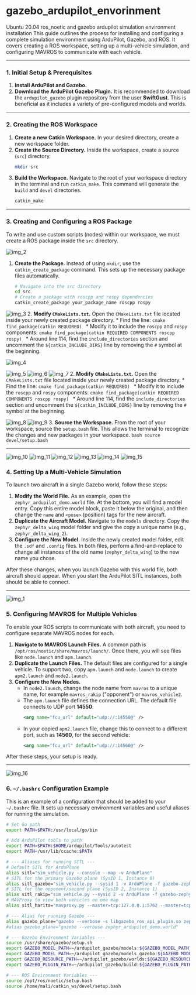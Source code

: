 # gazebo_ardupilot_envorinment
Ubuntu 20.04 ros_noetic and gazebo ardupilot simulation environment installation
This guide outlines the process for installing and configuring a complete simulation environment using ArduPilot, Gazebo, and ROS. It covers creating a ROS workspace, setting up a multi-vehicle simulation, and configuring MAVROS to communicate with each vehicle.

---

### 1. Initial Setup & Prerequisites

1.  **Install ArduPilot and Gazebo.**
2.  **Download the ArduPilot Gazebo Plugin.** It is recommended to download the `ardupilot_gazebo` plugin repository from the user **SwiftGust**. This is beneficial as it includes a variety of pre-configured models and worlds.

---
### 2. Creating the ROS Workspace

1.  **Create a new Catkin Workspace.** In your desired directory, create a new workspace folder.
2.  **Create the Source Directory.** Inside the workspace, create a source (`src`) directory.
    ```bash
    mkdir src
    ```
3.  **Build the Workspace.** Navigate to the root of your workspace directory in the terminal and run `catkin_make`. This command will generate the `build` and `devel` directories.
    ```bash
    catkin_make
    ```
---




### 3. Creating and Configuring a ROS Package

To write and use custom scripts (nodes) within our workspace, we must create a ROS package inside the `src` directory.


![img_2](./img/2_catkin.png)
1.  **Create the Package.** Instead of using `mkdir`, use the `catkin_create_package` command. This sets up the necessary package files automatically.
    ```bash
    # Navigate into the src directory
    cd src
    # Create a package with roscpp and rospy dependencies
    catkin_create_package your_package_name roscpp rospy
    ```

![img_3](./img/3_catkin.png)
2.  **Modify `CMakeLists.txt`.** Open the `CMakeLists.txt` file located inside your newly created package directory.
    * Find the line:
        ```cmake
        find_package(catkin REQUIRED)
        ```
    * Modify it to include the `roscpp` and `rospy` components:
        ```cmake
        find_package(catkin REQUIRED COMPONENTS roscpp rospy)
        ```
    * Around line 114, find the `include_directories` section and uncomment the `${catkin_INCLUDE_DIRS}` line by removing the `#` symbol at the beginning.


![img_4](./img/4_catkin.png)

![img_5](./img/5_catkin.png)
![img_6](./img/6_catkin.png)
![img_7](./img/7_cmake.png)
2.  **Modify `CMakeLists.txt`.** Open the `CMakeLists.txt` file located inside your newly created package directory.
    * Find the line:
        ```cmake
        find_package(catkin REQUIRED)
        ```
    * Modify it to include the `roscpp` and `rospy` components:
        ```cmake
        find_package(catkin REQUIRED COMPONENTS roscpp rospy)
        ```
    * Around line 114, find the `include_directories` section and uncomment the `${catkin_INCLUDE_DIRS}` line by removing the `#` symbol at the beginning.




![img_8](./img/8_cmake.png)
![img_9](./img/9_Wsornek.png)
3.  **Source the Workspace.** From the root of your workspace, source the `setup.bash` file. This allows the terminal to recognize the changes and new packages in your workspace.
    ```bash
    source devel/setup.bash
    ```

---
![img_10](./img/10_ornek2.png)
![img_11](./img/11_ornek3.png)
![img_12](./img/14_ornek4.png)
![img_13](./img/15_ornek5.png)
![img_14](./img/16_ornek6.png)
![img_15](./img/17_ornek7.png)
### 4. Setting Up a Multi-Vehicle Simulation

To launch two aircraft in a single Gazebo world, follow these steps:

1.  **Modify the World File.** As an example, open the `zephyr_ardupilot_demo.world` file. At the bottom, you will find a model entry. Copy this entire model block, paste it below the original, and then change the `name` and `<pose>` (position) tags for the new aircraft.
2.  **Duplicate the Aircraft Model.** Navigate to the `models` directory. Copy the `zephyr_delta_wing` model folder and give the copy a unique name (e.g., `zephyr_delta_wing_2`).
3.  **Configure the New Model.** Inside the newly created model folder, edit the `.sdf` and `.config` files. In both files, perform a find-and-replace to change all instances of the old name (`zephyr_delta_wing`) to the new name you chose.

After these changes, when you launch Gazebo with this world file, both aircraft should appear. When you start the ArduPilot SITL instances, both should be able to connect.

---
![img_1](./img/1_world.png)
### 5. Configuring MAVROS for Multiple Vehicles

To enable your ROS scripts to communicate with both aircraft, you need to configure separate MAVROS nodes for each.

1.  **Navigate to MAVROS Launch Files.** A common path is `/opt/ros/noetic/share/mavros/launch/`. Once there, you will see files like `node.launch` and `apm.launch`.
2.  **Duplicate the Launch Files.** The default files are configured for a single vehicle. To support two, copy `apm.launch` and `node.launch` to create `apm2.launch` and `node2.launch`.
3.  **Configure the New Nodes.**
    * In `node2.launch`, change the node name from `mavros` to a unique name, for example `mavros_rakip` ("opponent") or `mavros_vehicle2`.
    * The `apm.launch` file defines the connection URL. The default file connects to UDP port **14550**:
        ```xml
        <arg name="fcu_url" default="udp://:14550@" />
        ```
    * In your copied `apm2.launch` file, change this to connect to a different port, such as **14560**, for the second vehicle:
        ```xml
        <arg name="fcu_url" default="udp://:14560@" />
        ```
After these steps, your setup is ready.

---
![img_16](./img/18_mavros.png)
### 6. `~/.bashrc` Configuration Example

This is an example of a configuration that should be added to your `~/.bashrc` file. It sets up necessary environment variables and useful aliases for running the simulation.

```bash
# Set Go path
export PATH=$PATH:/usr/local/go/bin

# Add ArduPilot tools to path
export PATH=$PATH:$HOME/ardupilot/Tools/autotest
export PATH=/usr/lib/ccache:$PATH

# --- Aliases for running SITL ---
# Default SITL for ArduPlane
alias sitl="sim_vehicle.py --console --map -v ArduPlane"
# SITL for the primary Gazebo plane (SysID 1, Instance 0)
alias sitl_gazebo="sim_vehicle.py --sysid 1 -v ArduPlane -f gazebo-zephyr --map --console -I0"
# SITL for the opponent/second plane (SysID 2, Instance 1)
alias sitl_rakip="sim_vehicle.py --sysid 2 -v ArduPlane -f gazebo-zephyr --map --console -I1"
# MAVProxy to view both vehicles on one map
alias sitl_harita="mavproxy.py --master=tcp:127.0.0.1:5762 --master=tcp:127.0.0.1:5772 --map --console"

# --- Alias for running Gazebo ---
alias gazebo_plane="gazebo --verbose -s libgazebo_ros_api_plugin.so zephyr_ardupilot_demo.world"
#alias gazebo_plane="gazebo --verbose zephyr_ardupilot_demo.world"

# --- Gazebo Environment Variables ---
source /usr/share/gazebo/setup.sh
export GAZEBO_MODEL_PATH=~/ardupilot_gazebo/models:${GAZEBO_MODEL_PATH}
export GAZEBO_MODEL_PATH=~/ardupilot_gazebo/models_gazebo:${GAZEBO_MODEL_PATH}
export GAZEBO_RESOURCE_PATH=~/ardupilot_gazebo/worlds:${GAZEBO_RESOURCE_PATH}
export GAZEBO_PLUGIN_PATH=~/ardupilot_gazebo/build:${GAZEBO_PLUGIN_PATH}

# --- ROS Environment Variables ---
source /opt/ros/noetic/setup.bash
source /home/mali/catkin_ws/devel/setup.bash

